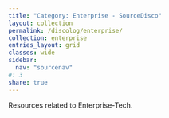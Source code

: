 ```yaml
---
title: "Category: Enterprise - SourceDisco"
layout: collection
permalink: /discolog/enterprise/
collection: enterprise
entries_layout: grid
classes: wide
sidebar:
  nav: "sourcenav" 
#: 3
share: true
---
```


Resources related to Enterprise-Tech.